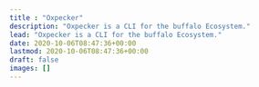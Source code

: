 ```yaml
---
title : "Oxpecker"
description: "Oxpecker is a CLI for the buffalo Ecosystem."
lead: "Oxpecker is a CLI for the buffalo Ecosystem."
date: 2020-10-06T08:47:36+00:00
lastmod: 2020-10-06T08:47:36+00:00
draft: false
images: []
---
```

